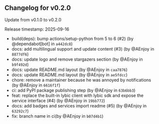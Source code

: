 ## Changelog for v0.2.0

Update from v0.1.0 to v0.2.0

Release timestamp: 2025-09-16

- build(deps): bump actions/setup-python from 5 to 6 (#2) (by @dependabot[bot] in `a442dc8`) 
- docs: add multilingual support and update content (#3) (by @AEnjoy in `8877df6`) 
- docs: update logo and remove stargazers section (by @AEnjoy in `b9f492d`) 
- docs: update README.md layout (by @AEnjoy in `caa7876`) 
- docs: update README.md layout (by @AEnjoy in `ae5fdcc`) 
- chore: remove a maintainer because he was annoyed by notifications (by @AEnjoy in `6616f1f`) 
- ci: add PyPI package publishing step (by @AEnjoy in `63b6bb3`) 
- feat: replace the built-in lybic client with lybic sdk and expose the service interface (#4) (by @AEnjoy in `19bb772`) 
- docs: add badges and services import readme (#5) (by @AEnjoy in `63292c7`) 
- fix: branch name in ci(by @AEnjoy in `b07d4b1`) 
